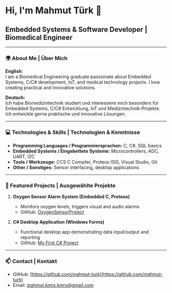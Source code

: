 # Hi, I'm Mahmut Türk 👋
## Embedded Systems & Software Developer | Biomedical Engineer

---

### 🌍 About Me | Über Mich
**English:**  
I am a Biomedical Engineering graduate passionate about Embedded Systems, C/C# development, IoT, and medical technology projects. I love creating practical and innovative solutions.  

**Deutsch:**  
Ich habe Biomedizintechnik studiert und interessiere mich besonders für Embedded Systems, C/C# Entwicklung, IoT und Medizintechnik-Projekte. Ich entwickle gerne praktische und innovative Lösungen.  

---

### 💻 Technologies & Skills | Technologien & Kenntnisse
- **Programming Languages / Programmiersprachen:** C, C#, SQL basics  
- **Embedded Systems / Eingebettete Systeme:** Microcontrollers, ADC, UART, I2C 
- **Tools / Werkzeuge:** CCS C Compiler, Proteus ISIS, Visual Studio, Git
- **Other / Sonstiges:** Sensor interfacing, desktop applications  

---

### 📂 Featured Projects | Ausgewählte Projekte
1. **Oxygen Sensor Alarm System (Embedded C, Proteus)**
   - Monitors oxygen levels, triggers visual and audio alarms
   - GitHub: [OxygenSensorProject](https://github.com/mahmuTurk/OxygenSensorProject)

2. **C# Desktop Application (Windows Forms)**
   - Functional desktop app demonstrating data input/output and reporting
   - GitHub: [My First C# Project](https://github.com/mahmut-turk/CSharpFirstProject)


---

### 📫 Contact | Kontakt
- GitHub: [https://github.com/mahmut-turk](https://github.com/mahmut-turk)  
- Email: [mahmut.kmrs.kmrs@gmail.com](mahmut.kmrs.kmrs@gmail.com)
